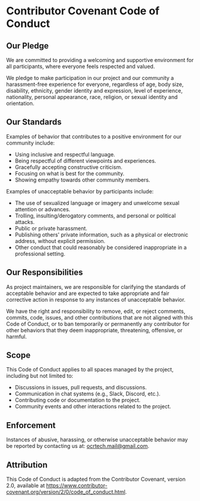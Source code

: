 # Contributor Covenant Code of Conduct

## Our Pledge

We are committed to providing a welcoming and supportive environment for all participants, where everyone feels respected and valued.

We pledge to make participation in our project and our community a harassment-free experience for everyone, regardless of age, body size, disability, ethnicity, gender identity and expression, level of experience, nationality, personal appearance, race, religion, or sexual identity and orientation.


## Our Standards

Examples of behavior that contributes to a positive environment for our community include:

- Using inclusive and respectful language.
- Being respectful of different viewpoints and experiences.
- Gracefully accepting constructive criticism.
- Focusing on what is best for the community.
- Showing empathy towards other community members.

Examples of unacceptable behavior by participants include:
- The use of sexualized language or imagery and unwelcome sexual attention or advances.
- Trolling, insulting/derogatory comments, and personal or political attacks.
- Public or private harassment.
- Publishing others' private information, such as a physical or electronic address, without explicit permission.
- Other conduct that could reasonably be considered inappropriate in a professional setting.


## Our Responsibilities

As project maintainers, we are responsible for clarifying the standards of acceptable behavior and are expected to take appropriate and fair corrective action in response to any instances of unacceptable behavior.

We have the right and responsibility to remove, edit, or reject comments, commits, code, issues, and other contributions that are not aligned with this Code of Conduct, or to ban temporarily or permanently any contributor for other behaviors that they deem inappropriate, threatening, offensive, or harmful.


## Scope

This Code of Conduct applies to all spaces managed by the project, including but not limited to:
- Discussions in issues, pull requests, and discussions.
- Communication in chat systems (e.g., Slack, Discord, etc.).
- Contributing code or documentation to the project.
- Community events and other interactions related to the project.



## Enforcement
Instances of abusive, harassing, or otherwise unacceptable behavior may be reported by contacting us at: ocrtech.mail@gmail.com. 


## Attribution
This Code of Conduct is adapted from the Contributor Covenant, version 2.0, available at https://www.contributor-covenant.org/version/2/0/code_of_conduct.html.
